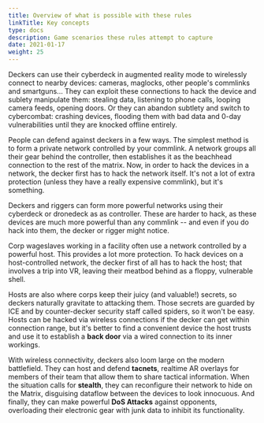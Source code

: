 ```yaml
---
title: Overview of what is possible with these rules
linkTitle: Key concepts
type: docs
description: Game scenarios these rules attempt to capture
date: 2021-01-17
weight: 25
---
```


Deckers can use their cyberdeck in augmented reality mode to wirelessly connect to nearby devices: cameras, maglocks, other people's commlinks and smartguns... They can exploit these connections to hack the device and sublety manipulate them: stealing data, listening to phone calls, looping camera feeds, opening doors. Or they can abandon subtlety and switch to cybercombat: crashing devices, flooding them with bad data and 0-day vulnerabilities until they are knocked offline entirely.

People can defend against deckers in a few ways. The simplest method is to form a private network controlled by your commlink. A network groups all their gear behind the controller, then establishes it as the beachhead connection to the rest of the matrix. Now, in order to hack the devices in a network, the decker first has to hack the network itself. It's not a lot of extra protection (unless they have a really expensive commlink), but it's something.

Deckers and riggers can form more powerful networks using their cyberdeck or dronedeck as as controller. These are harder to hack, as these devices are much more powerful than any commlink -- and even if you do hack into them, the decker or rigger might notice.

Corp wageslaves working in a facility often use a network controlled by a powerful host. This provides a lot more protection. To hack devices on a host-controlled network, the decker first of all has to hack the host; that involves a trip into VR, leaving their meatbod behind as a floppy, vulnerable shell. 

Hosts are also where corps keep their juicy (and valuable!) secrets, so deckers naturally gravitate to attacking them. Those secrets are guarded by ICE and by counter-decker security staff called spiders, so it won't be easy. Hosts can be hacked via wireless connections if the decker can get within connection range, but it's better to find a convenient device the host trusts and use it to establish a **back door** via a wired connection to its inner workings.

With wireless connectivity, deckers also loom large on the modern battlefield. They can host and defend **tacnets**, realtime AR overlays for members of their team that allow them to share tactical information. When the situation calls for **stealth**, they can reconfigure their network to hide on the Matrix, disguising dataflow between the devices to look innocuous. And finally, they can make powerful **DoS Attacks** against opponents, overloading their electronic gear with junk data to inhibit its functionality.